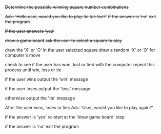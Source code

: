 <s>Determine the possible winning square number combinations</s>

<s>Ask: 'Hello user, would you like to play tic tac toe?'</s>
<s>if the answer is 'no'</s>
<s>exit the program</s>

<s>if the user answers 'yes'</s>

<s>draw a game board</s>
<s>ask the user to select a square to play</s>

draw the 'X' or 'O' in the user selected square
draw a random 'X' or 'O' for computer's move

check to see if the user has won, lost or tied with the computer
repeat this process until win, loss or tie

if the user wins
output the 'win' message

if the user loses
output the 'loss' message

otherwise
output the 'tie' message

After the user wins, loses or ties
Ask: 'User, would you like to play again?'

if the answer is 'yes'
re-start at the 'draw game board' step

if the answer is 'no'
exit the program